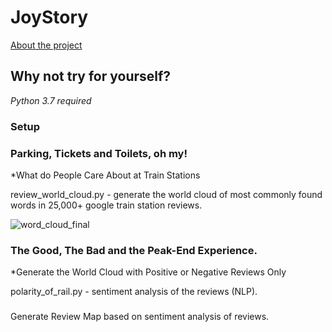 # JoyStory

[About the project](https://design.williampepera.com/joystory/index.html)

## Why not try for yourself?
*Python 3.7 required*

### Setup

### Parking, Tickets and Toilets, oh my!
*What do People Care About at Train Stations

review_world_cloud.py - generate the world cloud of most commonly found words in 25,000+ google train station reviews.

![word_cloud_final](https://user-images.githubusercontent.com/34272867/140708256-138d3f32-fa35-4d2c-9cce-66d84a545e0e.png)

### The Good, The Bad and the Peak-End Experience.
*Generate the World Cloud with Positive or Negative Reviews Only

polarity_of_rail.py - sentiment analysis of the reviews (NLP).

### 
Generate Review Map based on sentiment analysis of reviews.
